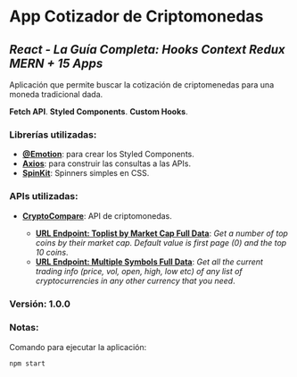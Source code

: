 # App Cotizador de Criptomonedas

## *React - La Guía Completa: Hooks Context Redux MERN + 15 Apps*

Aplicación que permite buscar la cotización de criptomenedas para una moneda tradicional dada.

**Fetch API**.
**Styled Components**.
**Custom Hooks**.

### Librerías utilizadas:
- [**@Emotion**](https://emotion.sh/docs/introduction): para crear los Styled Components.
- [**Axios**](https://www.npmjs.com/package/axios): para construir las consultas a las APIs.
- [**SpinKit**](https://tobiasahlin.com/spinkit/): Spinners simples en CSS.

### APIs utilizadas:
- [**CryptoCompare**](https://min-api.cryptocompare.com/documentation): API de criptomonedas.

    - [**URL Endpoint: Toplist by Market Cap Full Data**](https://min-api.cryptocompare.com/data/top/mktcapfull?limit=10&tsym=USD): _Get a number of top coins by their market cap. Default value is first page (0) and the top 10 coins_.
    - [**URL Endpoint: Multiple Symbols Full Data**](https://min-api.cryptocompare.com/data/pricemultifull?fsyms=BTC&tsyms=USD,EUR): _Get all the current trading info (price, vol, open, high, low etc) of any list of cryptocurrencies in any other currency that you need_.

### Versión: 1.0.0

### Notas:
Comando para ejecutar la aplicación:
```
npm start
```
